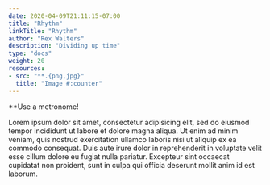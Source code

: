 ```yaml
---
date: 2020-04-09T21:11:15-07:00
title: "Rhythm"
linkTitle: "Rhythm"
author: "Rex Walters"
description: "Dividing up time"
type: "docs"
weight: 20
resources:
- src: "**.{png,jpg}"
  title: "Image #:counter"
---
```


**Use a metronome!

Lorem ipsum dolor sit amet, consectetur adipisicing elit, sed do eiusmod tempor incididunt ut labore et dolore magna aliqua. Ut enim ad minim veniam, quis nostrud exercitation ullamco laboris nisi ut aliquip ex ea commodo consequat. Duis aute irure dolor in reprehenderit in voluptate velit esse cillum dolore eu fugiat nulla pariatur. Excepteur sint occaecat cupidatat non proident, sunt in culpa qui officia deserunt mollit anim id est laborum.
